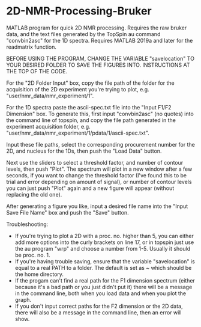 # 2D-NMR-Processing-Bruker

MATLAB program for quick 2D NMR processing. 
Requires the raw bruker data, and the text files generated by the TopSpin au command "convbin2asc" for the 1D spectra.
Requires MATLAB 2019a and later for the readmatrix function.

BEFORE USING THE PROGRAM, CHANGE THE VARIABLE "savelocation" TO YOUR DESIRED FOLDER TO SAVE THE FIGURES INTO. INSTRUCTIONS AT THE TOP OF THE CODE.

For the "2D Folder Input" box, copy the file path of the folder for the acquisition of the 2D experiment you're trying to plot, e.g. "user/nmr_data/nmr_experiment/1".

For the 1D spectra paste the ascii-spec.txt file into the "Input F1/F2 Dimension" box. To generate this, first input "convbin2asc" (no quotes) into the command line of topspin, and copy the file path generated in the experiment acquisition folder, e.g. "user/nmr_data/nmr_experiment/1/pdata/1/ascii-spec.txt".

Input these file paths, select the corresponding procurement number for the 2D, and nucleus for the 1Ds, then push the "Load Data" button.

Next use the sliders to select a threshold factor, and number of contour levels, then push "Plot". The spectrum will plot in a new window after a few seconds, if you want to change the threshold factor (I've found this to be trial and error depending on amount of signal), or number of contour levels you can just push "Plot" again and a new figure will appear (without replacing the old one).

After generating a figure you like, input a desired file name into the "Input Save File Name" box and push the "Save" button.

Troubleshooting:
- If you're trying to plot a 2D with a proc. no. higher than 5, you can either add more options into the curly brackets on line 17, or in topspin just use the au program "wrp" and choose a number from 1-5. Usually it should be proc. no. 1.
- If you're having trouble saving, ensure that the variable "savelocation" is equal to a real PATH to a folder. The default is set as ~ which should be the home directory.
- If the progam can't find a real path for the F1 dimension spectrum (either because it's a bad path or you just didn't put it) there will be a message in the command line, both when you load data and when you plot the graph.
- If you don't input correct paths for the F2 dimension or the 2D data, there will also be a message in the command line, then an error will show.
